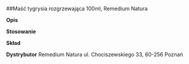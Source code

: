 ##Maść tygrysia rozgrzewająca 100ml, Remedium Natura

**Opis**

**Stosowanie** 

**Skład** 

**Dystrybutor** Remedium Natura
ul. Chociszewskiego 33, 60-256 Poznań